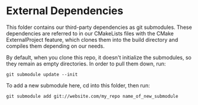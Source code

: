 
# External Dependencies

This folder contains our third-party dependencies as git submodules.  These dependencies are referred to in our CMakeLists files with the CMake ExternalProject feature, which clones them into the build directory and compiles them depending on our needs.

By default, when you clone this repo, it doesn't initialize the submodules, so they remain as empty directories.  In order to pull them down, run:

~~~{.sh}
git submodule update --init
~~~

To add a new submodule here, cd into this folder, then run:

~~~{.sh}
git submodule add git://website.com/my_repo name_of_new_submodule
~~~
